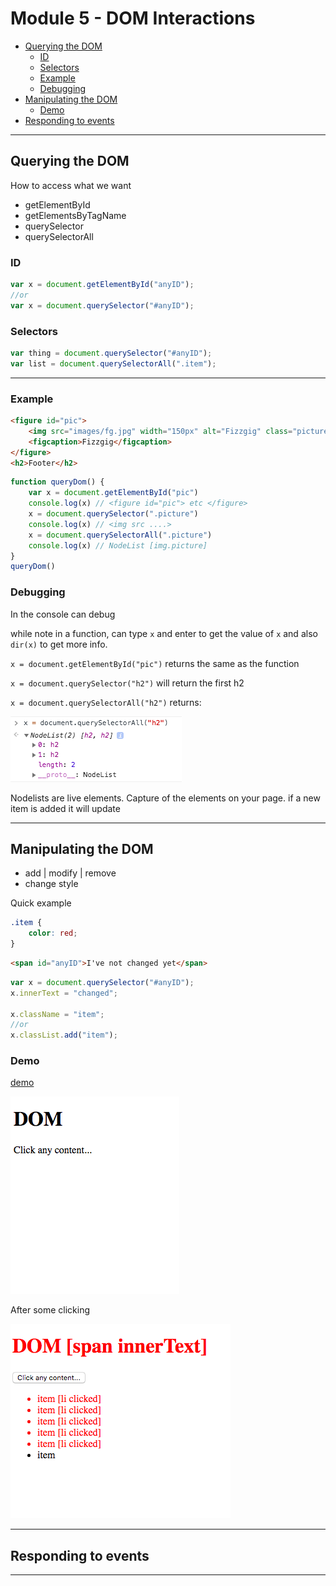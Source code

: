 # Module 5 - DOM Interactions <!-- omit in toc -->

- [Querying the DOM](#Querying-the-DOM)
  - [ID](#ID)
  - [Selectors](#Selectors)
  - [Example](#Example)
  - [Debugging](#Debugging)
- [Manipulating the DOM](#Manipulating-the-DOM)
  - [Demo](#Demo)
- [Responding to events](#Responding-to-events)

---

## Querying the DOM

How to access what we want

- getElementById
- getElementsByTagName
- querySelector
- querySelectorAll

### ID

```js
var x = document.getElementById("anyID");
//or
var x = document.querySelector("#anyID");
```

### Selectors

```js
var thing = document.querySelector("#anyID");
var list = document.querySelectorAll(".item");
```

---

### Example

```html
<figure id="pic">
    <img src="images/fg.jpg" width="150px" alt="Fizzgig" class="picture"/>
    <figcaption>Fizzgig</figcaption>
</figure>
<h2>Footer</h2>
```

```js
function queryDom() {
    var x = document.getElementById("pic")
    console.log(x) // <figure id="pic"> etc </figure>
    x = document.querySelector(".picture")
    console.log(x) // <img src ....>
    x = document.querySelectorAll(".picture")
    console.log(x) // NodeList [img.picture]
}
queryDom()
```

### Debugging

In the console can debug

while note in a function, can type `x` and enter to get the value of `x` and also `dir(x)` to get more info.  

`x = document.getElementById("pic")` returns the same as the function

`x = document.querySelector("h2")` will return the first h2

`x = document.querySelectorAll("h2")` returns:

![debug](../images/debug.png)

Nodelists are live elements.  Capture of the elements on your page.  if a new item is added it will update

<!-- `select(x)` and enter -->

---

## Manipulating the DOM

- add | modify | remove
- change style

Quick example 

```css
.item {
    color: red;
}
```

```html
<span id="anyID">I've not changed yet</span>
```

```js
var x = document.querySelector("#anyID");
x.innerText = "changed";

x.className = "item";
//or
x.classList.add("item");
```

### Demo

[demo](./demo/5-demo-dom.html)

![domstart](../images/domstart.png)

After some clicking

![domclick](../images/domclick.png)

---

## Responding to events



---

<!-- ## Example questions

[Module 5](./example-questions/5-example-questions.pdf) -->
